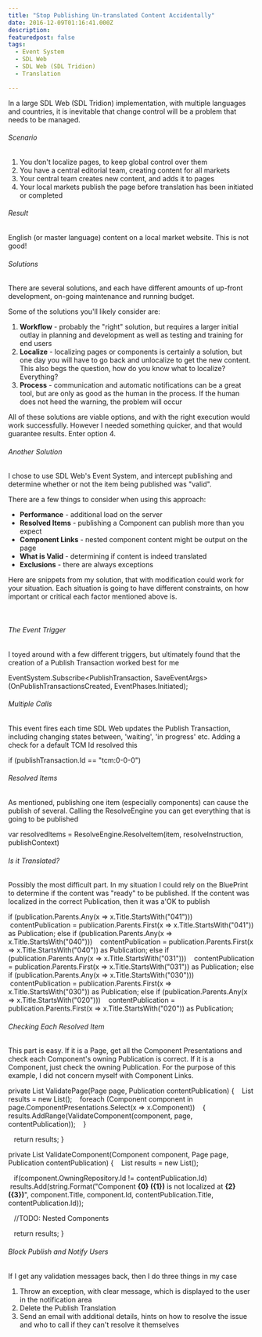 ```yaml
---
title: "Stop Publishing Un-translated Content Accidentally"
date: 2016-12-09T01:16:41.000Z
description: 
featuredpost: false
tags: 
  - Event System
  - SDL Web
  - SDL Web (SDL Tridion)
  - Translation

---
```


In a large SDL Web (SDL Tridion) implementation, with multiple languages and countries, it is inevitable that change control will be a problem that needs to be managed.

###### Scenario

1. You don't localize pages, to keep global control over them
2. You have a central editorial team, creating content for all markets
3. Your central team creates new content, and adds it to pages
4. Your local markets publish the page before translation has been initiated or completed

###### Result

English (or master language) content on a local market website. This is not good!

###### Solutions

There are several solutions, and each have different amounts of up-front development, on-going maintenance and running budget.

Some of the solutions you'll likely consider are:

1. **Workflow** - probably the "right" solution, but requires a larger initial outlay in planning and development as well as testing and training for end users
2. **Localize** - localizing pages or components is certainly a solution, but one day you will have to go back and unlocalize to get the new content. This also begs the question, how do you know what to localize? Everything?
3. **Process** - communication and automatic notifications can be a great tool, but are only as good as the human in the process. If the human does not heed the warning, the problem will occur

All of these solutions are viable options, and with the right execution would work successfully. However I needed something quicker, and that would guarantee results. Enter option 4.

###### Another Solution

I chose to use SDL Web's Event System, and intercept publishing and determine whether or not the item being published was "valid".

There are a few things to consider when using this approach:

- **Performance** - additional load on the server
- **Resolved Items** - publishing a Component can publish more than you expect
- **Component Links** - nested component content might be output on the page
- **What is Valid** - determining if content is indeed translated
- **Exclusions** - there are always exceptions

Here are snippets from my solution, that with modification could work for your situation. Each situation is going to have different constraints, on how important or critical each factor mentioned above is.

 

###### The Event Trigger

I toyed around with a few different triggers, but ultimately found that the creation of a Publish Transaction worked best for me

EventSystem.Subscribe<PublishTransaction, SaveEventArgs>(OnPublishTransactionsCreated, EventPhases.Initiated);

###### Multiple Calls

This event fires each time SDL Web updates the Publish Transaction, including changing states between, 'waiting', 'in progress' etc. Adding a check for a default TCM Id resolved this

if (publishTransaction.Id == "tcm:0-0-0")

###### Resolved Items

As mentioned, publishing one item (especially components) can cause the publish of several. Calling the ResolveEngine you can get everything that is going to be published

var resolvedItems = ResolveEngine.ResolveItem(item, resolveInstruction, publishContext)

###### Is it Translated?

Possibly the most difficult part. In my situation I could rely on the BluePrint to determine if the content was "ready" to be published. If the content was localized in the correct Publication, then it was a'OK to publish

if (publication.Parents.Any(x => x.Title.StartsWith("041")))
   contentPublication = publication.Parents.First(x => x.Title.StartsWith("041")) as Publication;
 else if (publication.Parents.Any(x => x.Title.StartsWith("040")))
   contentPublication = publication.Parents.First(x => x.Title.StartsWith("040")) as Publication;
 else if (publication.Parents.Any(x => x.Title.StartsWith("031")))
   contentPublication = publication.Parents.First(x => x.Title.StartsWith("031")) as Publication;
 else if (publication.Parents.Any(x => x.Title.StartsWith("030")))
   contentPublication = publication.Parents.First(x => x.Title.StartsWith("030")) as Publication;
 else if (publication.Parents.Any(x => x.Title.StartsWith("020")))
   contentPublication = publication.Parents.First(x => x.Title.StartsWith("020")) as Publication;

###### Checking Each Resolved Item

This part is easy. If it is a Page, get all the Component Presentations and check each Component's owning Publication is correct. If it is a Component, just check the owning Publication. For the purpose of this example, I did not concern myself with Component Links.

private List<string> ValidatePage(Page page, Publication contentPublication)
{
   List<string> results = new List<string>();
   foreach (Component component in page.ComponentPresentations.Select(x => x.Component))
   {
      results.AddRange(ValidateComponent(component, page, contentPublication));
   }

   return results;
 }

private List<string> ValidateComponent(Component component, Page page, Publication contentPublication)
{
   List<string> results = new List<string>();

   if(component.OwningRepository.Id != contentPublication.Id)
       results.Add(string.Format("Component <b>{0} ({1})</b> is not localized at <b>{2} ({3})</b>", component.Title, component.Id, contentPublication.Title, contentPublication.Id));

   //TODO: Nested Components

   return results;
 }

###### Block Publish and Notify Users

If I get any validation messages back, then I do three things in my case

1. Throw an exception, with clear message, which is displayed to the user in the notification area
2. Delete the Publish Translation
3. Send an email with additional details, hints on how to resolve the issue and who to call if they can't resolve it themselves

